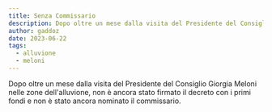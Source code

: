 ```yaml
---
title: Senza Commissario
description: Dopo oltre un mese dalla visita del Presidente del Consiglio Giorgia Meloni nelle zone dell'alluvione, non è ancora stato firmato il decreto con i primi fondi e non è stato ancora nominato il commissario.
author: gaddoz
date: 2023-06-22
tags:
  - alluvione
  - meloni
---
```


Dopo oltre un mese dalla visita del Presidente del Consiglio Giorgia Meloni nelle zone dell'alluvione, non è ancora stato firmato il decreto con i primi fondi e non è stato ancora nominato il commissario.
